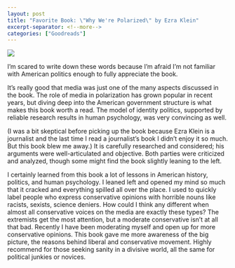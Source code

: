 ```yaml
---
layout: post
title: "Favorite Book: \"Why We're Polarized\" by Ezra Klein"
excerpt-separator: <!--more-->
categories: ["Goodreads"]
---
```


<div class="post-image-right">
  <img src="https://images-na.ssl-images-amazon.com/images/S/compressed.photo.goodreads.com/books/1570700487l/52655150.jpg">
</div>

I’m scared to write down these words because I’m afraid I’m not familiar with American politics enough to fully appreciate the book.

It’s really good that media was just one of the many aspects discussed in the book. The role of media in polarization has grown popular in recent years, but diving deep into the American government structure is what makes this book worth a read. The model of identity politics, supported by reliable research results in human psychology, was very convincing as well.

(I was a bit skeptical before picking up the book because Ezra Klein is a journalist and the last time I read a journalist’s book I didn’t enjoy it so much. But this book blew me away.) It is carefully researched and considered; his arguments were well-articulated and objective. Both parties were criticized and analyzed, though some might find the book slightly leaning to the left.

I certainly learned from this book a lot of lessons in American history, politics, and human psychology. I leaned left and opened my mind so much that it cracked and everything spilled all over the place. I used to quickly label people who express conservative opinions with horrible nouns like racists, sexists, science deniers. How could I think any different when almost all conservative voices on the media are exactly these types? The extremists get the most attention, but a moderate conservative isn’t at all that bad. Recently I have been moderating myself and open up for more conservative opinions. This book gave me more awareness of the big picture, the reasons behind liberal and conservative movement. Highly recommend for those seeking sanity in a divisive world, all the same for political junkies or novices.